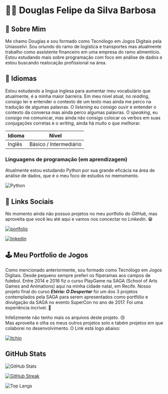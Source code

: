 
# 🙋‍♂️ Douglas Felipe da Silva Barbosa


## 🪪 Sobre Mim
Me chamo Douglas e sou formado como Tecnólogo em Jogos Digitais pela Uniasselvi. Sou oriundo do ramo de logística e transportes mas atualmente trabalho como assistente financeiro em uma empresa do ramo alimentício. Estou estudando mais sobre programação com foco em análise de dados e estou buscando realocação profissional na área.

## 📖 Idiomas

Estou estudando a lingua inglesa para aumentar meu vocabulário que atualmente, é a minha maior barreira. Em meu nível atual, no *reading*, consigo ler e entender o contexto de um texto mas ainda me perco na tradução de algumas palavras. O *listening* eu consigo ouvir e entender o contexto da conversa mas ainda perco algumas palavras. O *speaking*, eu consigo me comunicar, mas ainda não consigo colocar os verbos em suas conjugações corretas e o *writing*, ainda há muito o que melhorar.

| Idioma | Nível |
|-------|---------|
|Inglês | Básico / Intermediário |


### Linguagens de programação (em aprendizagem)

Atualmente estou estudando Python por sua grande eficácia na área de análise de dados, que é o meu foco de estudos no memomento.

![Python](https://img.shields.io/badge/python-3670A0?style=for-the-badge&logo=python&logoColor=ffdd54)


## 🔗 Links Sociais

No momento ainda não possuo projetos no meu portfolio do *GitHub*, mas aproveita que você leu até aqui e vamos nos concectar no *Linkedin*. 😁

[![portfolio](https://img.shields.io/badge/github-000?style=for-the-badge&logo=github&logoColor=white)](https://github.com/DouglasFSBarbosa)

[![linkedin](https://img.shields.io/badge/linkedin-0a66c2?style=for-the-badge&logo=linkedin&logoColor=white)](https://www.linkedin.com/in/douglasbarbosa1986/)



## 🕹️ Meu Portfolio de Jogos

Como mencionado anteriormente, sou formado como Tecnólogo em Jogos Digitais. Desde pequeno sempre preferi os fliperamas aos campos de futebol. Entre 2014 e 2016 fiz o curso PlayGame na SAGA (School of Arts Games and Animations) aqui na minha cidade natal, em Recife. Nosso projeto final do curso ***Etéria: O Despertar*** foi um dos 3 projetos contemplados pela SAGA para serem apresentados como portfólio e divulgação da SAGA no evento SuperCon no ano de 2017. Foi uma experiência incrível. 🤩

Infelizmente não tenho mais os arquivos deste projeto. 😢  
Mas aproveita e olha os meus outros projetos solo e tabém projetos em que colaborei no desenvolvimento. O Link está logo abaixo:

[![itchio](https://img.shields.io/badge/itch.io-ff3333?style=for-the-badge&logo=itch.io&logoColor=white)](https://twitter.com/)
## GitHub Stats

![GitHub Stats](https://github-readme-stats.vercel.app/api?username=DouglasFSBarbosa&theme=transparent&bg_color=000&border_color=33FF33&show_icons=true&icon_color=C01CD0&title_color=33FF33&text_color=FFF)

[![GitHub Streak](https://streak-stats.demolab.com?user=DouglasFSBarbosa&theme=hacker&locale=pt_BR&date_format=j%2Fn%5B%2FY%5D&dates=C01CD0&fire=EB1B1B&ring=1C5110&stroke=33FF33&border=33FF33&sideNums=FFFFFF&currStreakNum=FFFFFF)](https://git.io/streak-stats)

![Top Langs](https://github-readme-stats-git-masterrstaa-rickstaa.vercel.app/api/top-langs/?username=DouglasFSBarbosa&layout=compact&bg_color=000&border_color=30A3DC&title_color=E94D5F&text_color=FFF)